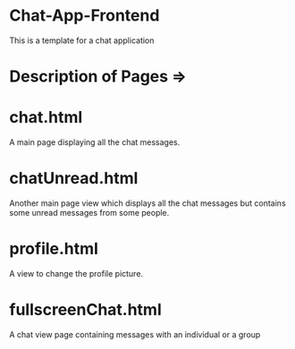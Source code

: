 # Chat-App-Frontend
This is a template for a chat application

# Description of Pages => 

# chat.html 
A main page displaying all the chat messages.

# chatUnread.html
Another main page view which displays all the chat messages but contains some
unread messages from some people.

# profile.html
A view to change the profile picture.

# fullscreenChat.html
A chat view page containing messages with an individual or a group
